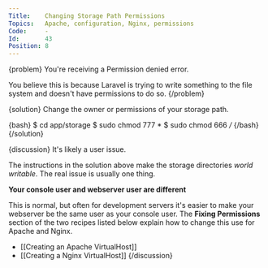 ```yaml
---
Title:    Changing Storage Path Permissions
Topics:   Apache, configuration, Nginx, permissions
Code:     -
Id:       43
Position: 8
---
```


{problem}
You're receiving a Permission denied error.

You believe this is because Laravel is trying to write something to the file system and doesn't have permissions to do so.
{/problem}

{solution}
Change the owner or permissions of your storage path.

{bash}
$ cd app/storage
$ sudo chmod 777 *
$ sudo chmod 666 */*
{/bash}
{/solution}

{discussion}
It's likely a user issue.

The instructions in the solution above make the storage directories _world writable_. The real issue is usually one thing.

**Your console user and webserver user are different**

This is normal, but often for development servers it's easier to make your webserver be the same user as your console user. The **Fixing Permissions** section of the two recipes listed below explain how to change this use for Apache and Nginx.

* [[Creating an Apache VirtualHost]]
* [[Creating a Nginx VirtualHost]]
{/discussion}
